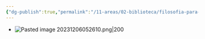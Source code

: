 ```yaml
---
{"dg-publish":true,"permalink":"/11-areas/02-biblioteca/filosofia-para-medicos/","noteIcon":""}
---
```


- ![Pasted image 20231206052610.png|200](/img/user/02%20Image/Pasted%20image%2020231206052610.png)